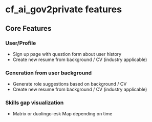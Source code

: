 # cf_ai_gov2private features

## Core Features

### User/Profile
- Sign up page with question form about user history
- Create new resume from background / CV (industry applicable)

### Generation from user background
- Generate role suggestions based on background / CV
- Create new resume from background / CV (industry applicable)

### Skills gap visualization
- Matrix or duolingo-esk Map depending on time


